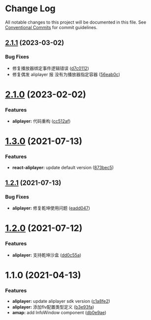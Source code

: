 # Change Log

All notable changes to this project will be documented in this file.
See [Conventional Commits](https://conventionalcommits.org) for commit guidelines.

## [2.1.1](https://github.com/pansyjs/react-components/compare/@pansy/react-aliplayer@2.1.0...@pansy/react-aliplayer@2.1.1) (2023-03-02)


### Bug Fixes

* 修复播放器绑定事件逻辑错误 ([d7c0112](https://github.com/pansyjs/react-components/commit/d7c01126d8964dd851d0ca11ce12c9790080569a))
* 修复偶发 aliplayer 报 没有为播放器指定容器 ([56eab0c](https://github.com/pansyjs/react-components/commit/56eab0c0a1ed4d2f5d30f75f65af3bee0e8faa25))





# [2.1.0](https://github.com/pansyjs/react-components/compare/@pansy/react-aliplayer@1.3.0...@pansy/react-aliplayer@2.1.0) (2023-02-02)


### Features

* **aliplayer:** 代码重构 ([cc512af](https://github.com/pansyjs/react-components/commit/cc512af63644dc1baf1622dd6ad9766465ca5eb9))





# [1.3.0](https://github.com/pansyjs/react-components/compare/@pansy/react-aliplayer@1.2.1...@pansy/react-aliplayer@1.3.0) (2021-07-13)


### Features

* **react-aliplayer:** update default version ([873bec5](https://github.com/pansyjs/react-components/commit/873bec5c19bc60032f248c3c9377625e11bedc8a))





## [1.2.1](https://github.com/pansyjs/react-components/compare/@pansy/react-aliplayer@1.2.0...@pansy/react-aliplayer@1.2.1) (2021-07-13)


### Bug Fixes

* **aliplayer:** 修复乾坤使用问题 ([eadd047](https://github.com/pansyjs/react-components/commit/eadd047ff98e7cdd67d4089ce85e26a25cd71325))





# [1.2.0](https://github.com/pansyjs/react-components/compare/@pansy/react-aliplayer@1.1.0...@pansy/react-aliplayer@1.2.0) (2021-07-12)


### Features

* **aliplayer:** 支持乾坤沙盒 ([dd0c55a](https://github.com/pansyjs/react-components/commit/dd0c55afe7c5662dfc36d203adf667647ab98c4c))





# 1.1.0 (2021-04-13)


### Features

* **aliplayer:** update aliplayer sdk version ([c1a8fe2](https://github.com/pansyjs/react-components/commit/c1a8fe2adae92f146df7151abab0a84d7b64b3b1))
* **aliplayer:** 添加flv配置类型定义 ([b3e93fa](https://github.com/pansyjs/react-components/commit/b3e93fa12c0d450f503786baca4d414233939f9f))
* **amap:** add InfoWindow component ([db0e9ae](https://github.com/pansyjs/react-components/commit/db0e9ae551b7d08b21b312f2534c2fa3a232b2f5))
